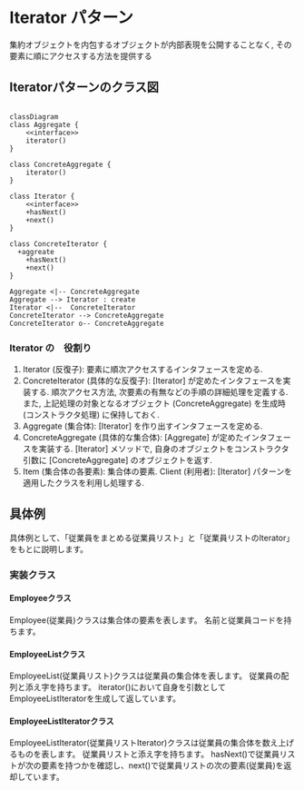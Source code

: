 # Iterator パターン 
集約オブジェクトを内包するオブジェクトが内部表現を公開することなく, その要素に順にアクセスする方法を提供する
## Iteratorパターンのクラス図
```mermaid

classDiagram
class Aggregate {
	<<interface>>
	iterator()
}

class ConcreteAggregate {
	iterator()
}

class Iterator {
	<<interface>>
	+hasNext()
	+next()
}

class ConcreteIterator {
  +aggreate
	+hasNext()
	+next()
}
        
Aggregate <|-- ConcreteAggregate
Aggregate --> Iterator : create
Iterator <|--  ConcreteIterator
ConcreteIterator --> ConcreteAggregate
ConcreteIterator o-- ConcreteAggregate

```
### Iterator の　役割り
1. Iterator (反復子):
要素に順次アクセスするインタフェースを定める.
2. ConcreteIterator (具体的な反復子):
[Iterator] が定めたインタフェースを実装する. 順次アクセス方法, 次要素の有無などの手順の詳細処理を定義する. また, 上記処理の対象となるオブジェクト (ConcreteAggregate) を生成時 (コンストラクタ処理) に保持しておく.
3. Aggregate (集合体):
[Iterator] を作り出すインタフェースを定める.
4. ConcreteAggregate (具体的な集合体):
[Aggregate] が定めたインタフェースを実装する. [Iterator] メソッドで, 自身のオブジェクトをコンストラクタ引数に [ConcreteAggregate] のオブジェクトを返す.
5. Item (集合体の各要素):
集合体の要素.
Client (利用者):
[Iterator] パターンを適用したクラスを利用し処理する.
## 具体例
具体例として、「従業員をまとめる従業員リスト」と「従業員リストのIterator」をもとに説明します。
### 実装クラス
#### Employeeクラス
Employee(従業員)クラスは集合体の要素を表します。
名前と従業員コードを持ちます。
#### EmployeeListクラス
EmployeeList(従業員リスト)クラスは従業員の集合体を表します。
従業員の配列と添え字を持ちます。
iterator()において自身を引数としてEmployeeListIteratorを生成して返しています。
#### EmployeeListIteratorクラス
EmployeeListIterator(従業員リストIterator)クラスは従業員の集合体を数え上げるものを表します。
従業員リストと添え字を持ちます。
hasNext()で従業員リストが次の要素を持つかを確認し、next()で従業員リストの次の要素(従業員)を返却しています。 

